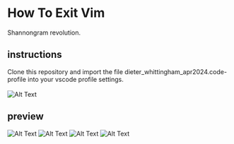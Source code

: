 # How To Exit Vim
Shannongram revolution.
## instructions
Clone this repository and import the file dieter_whittingham_apr2024.code-profile into your vscode profile settings.
<br/>
<br/>
![Alt Text](https://github.com/dieterwhitt/vscode-settings-2024/blob/main/instructions.png?raw=true)
## preview
![Alt Text](https://github.com/dieterwhitt/vscode-settings-2024/blob/main/sample.png?raw=true)
![Alt Text](https://github.com/dieterwhitt/vscode-settings-2024/blob/main/sample_python.png?raw=true)
![Alt Text](https://github.com/dieterwhitt/vscode-settings-2024/blob/main/sample_sidebar.png?raw=true)
![Alt Text](https://github.com/dieterwhitt/vscode-settings-2024/blob/main/sample_terminal.png?raw=true)
